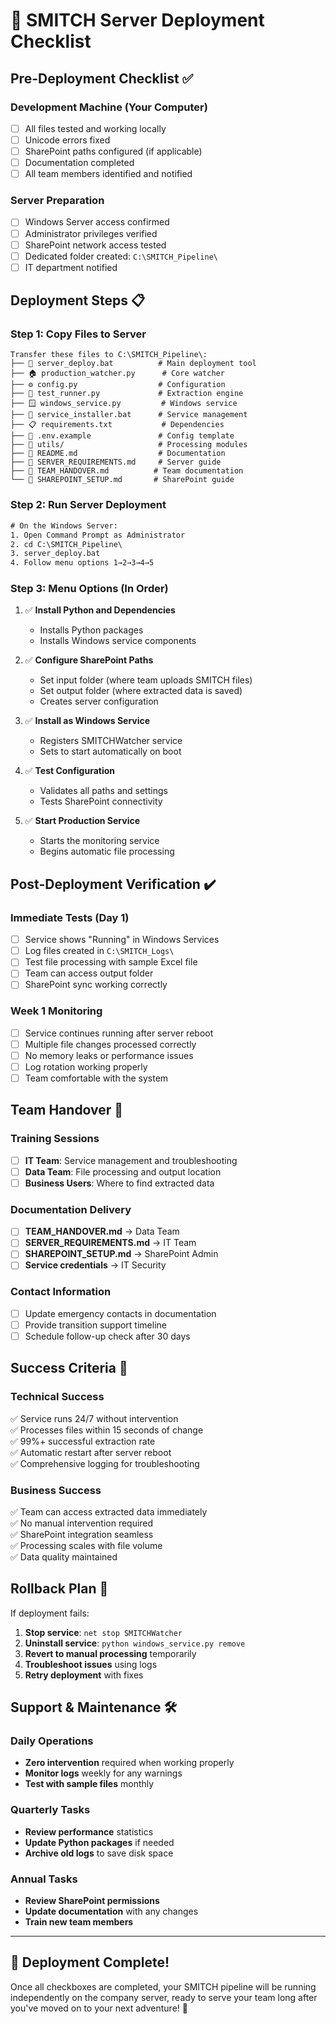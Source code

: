 # 🚀 SMITCH Server Deployment Checklist

## Pre-Deployment Checklist ✅

### Development Machine (Your Computer)

- [ ] All files tested and working locally
- [ ] Unicode errors fixed
- [ ] SharePoint paths configured (if applicable)
- [ ] Documentation completed
- [ ] All team members identified and notified

### Server Preparation

- [ ] Windows Server access confirmed
- [ ] Administrator privileges verified
- [ ] SharePoint network access tested
- [ ] Dedicated folder created: `C:\SMITCH_Pipeline\`
- [ ] IT department notified

## Deployment Steps 📋

### Step 1: Copy Files to Server

```
Transfer these files to C:\SMITCH_Pipeline\:
├── 🔧 server_deploy.bat          # Main deployment tool
├── 🏠 production_watcher.py      # Core watcher
├── ⚙️ config.py                  # Configuration
├── 🏃 test_runner.py             # Extraction engine
├── 🪟 windows_service.py         # Windows service
├── 🔧 service_installer.bat      # Service management
├── 📋 requirements.txt           # Dependencies
├── 📖 .env.example               # Config template
├── 📁 utils/                     # Processing modules
├── 📖 README.md                  # Documentation
├── 📖 SERVER_REQUIREMENTS.md     # Server guide
├── 📖 TEAM_HANDOVER.md          # Team documentation
└── 📖 SHAREPOINT_SETUP.md       # SharePoint guide
```

### Step 2: Run Server Deployment

```cmd
# On the Windows Server:
1. Open Command Prompt as Administrator
2. cd C:\SMITCH_Pipeline\
3. server_deploy.bat
4. Follow menu options 1→2→3→4→5
```

### Step 3: Menu Options (In Order)

1. ✅ **Install Python and Dependencies**

   - Installs Python packages
   - Installs Windows service components

2. ✅ **Configure SharePoint Paths**

   - Set input folder (where team uploads SMITCH files)
   - Set output folder (where extracted data is saved)
   - Creates server configuration

3. ✅ **Install as Windows Service**

   - Registers SMITCHWatcher service
   - Sets to start automatically on boot

4. ✅ **Test Configuration**

   - Validates all paths and settings
   - Tests SharePoint connectivity

5. ✅ **Start Production Service**
   - Starts the monitoring service
   - Begins automatic file processing

## Post-Deployment Verification ✔️

### Immediate Tests (Day 1)

- [ ] Service shows "Running" in Windows Services
- [ ] Log files created in `C:\SMITCH_Logs\`
- [ ] Test file processing with sample Excel file
- [ ] Team can access output folder
- [ ] SharePoint sync working correctly

### Week 1 Monitoring

- [ ] Service continues running after server reboot
- [ ] Multiple file changes processed correctly
- [ ] No memory leaks or performance issues
- [ ] Log rotation working properly
- [ ] Team comfortable with the system

## Team Handover 👥

### Training Sessions

- [ ] **IT Team**: Service management and troubleshooting
- [ ] **Data Team**: File processing and output location
- [ ] **Business Users**: Where to find extracted data

### Documentation Delivery

- [ ] **TEAM_HANDOVER.md** → Data Team
- [ ] **SERVER_REQUIREMENTS.md** → IT Team
- [ ] **SHAREPOINT_SETUP.md** → SharePoint Admin
- [ ] **Service credentials** → IT Security

### Contact Information

- [ ] Update emergency contacts in documentation
- [ ] Provide transition support timeline
- [ ] Schedule follow-up check after 30 days

## Success Criteria 🎯

### Technical Success

✅ Service runs 24/7 without intervention  
✅ Processes files within 15 seconds of change  
✅ 99%+ successful extraction rate  
✅ Automatic restart after server reboot  
✅ Comprehensive logging for troubleshooting

### Business Success

✅ Team can access extracted data immediately  
✅ No manual intervention required  
✅ SharePoint integration seamless  
✅ Processing scales with file volume  
✅ Data quality maintained

## Rollback Plan 🔄

If deployment fails:

1. **Stop service**: `net stop SMITCHWatcher`
2. **Uninstall service**: `python windows_service.py remove`
3. **Revert to manual processing** temporarily
4. **Troubleshoot issues** using logs
5. **Retry deployment** with fixes

## Support & Maintenance 🛠️

### Daily Operations

- **Zero intervention** required when working properly
- **Monitor logs** weekly for any warnings
- **Test with sample files** monthly

### Quarterly Tasks

- **Review performance** statistics
- **Update Python packages** if needed
- **Archive old logs** to save disk space

### Annual Tasks

- **Review SharePoint permissions**
- **Update documentation** with any changes
- **Train new team members**

---

## 🎉 Deployment Complete!

Once all checkboxes are completed, your SMITCH pipeline will be running independently on the company server, ready to serve your team long after you've moved on to your next adventure! 🚀

